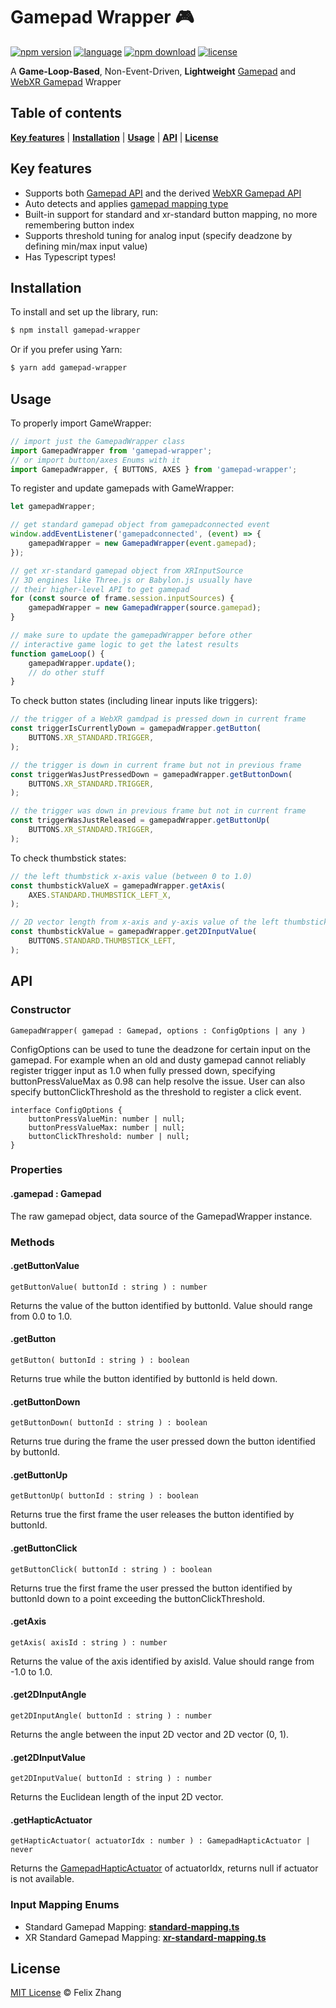 # Gamepad Wrapper 🎮

[![npm version](https://badge.fury.io/js/gamepad-wrapper.svg)](https://badge.fury.io/js/gamepad-wrapper)
[![language](https://badgen.net/badge/icon/typescript?icon=typescript&label)](https://www.typescriptlang.org/)
[![npm download](https://badgen.net/npm/dw/gamepad-wrapper)](https://www.npmjs.com/package/gamepad-wrapper)
[![license](https://badgen.net/github/license/felixtrz/gamepad-wrapper)](/LICENSE.md)

A **Game-Loop-Based**, Non-Event-Driven, **Lightweight** [Gamepad](https://www.w3.org/TR/gamepad/) and [WebXR Gamepad](https://immersive-web.github.io/webxr-gamepads-module/#dom-xrinputsource-gamepad) Wrapper

## Table of contents

**[Key features](#key-features)** |
**[Installation](#installation)** |
**[Usage](#usage)** |
**[API](#api)** |
**[License](#license)**

## Key features

- Supports both [Gamepad API](https://www.w3.org/TR/gamepad/) and the derived [WebXR Gamepad API](https://immersive-web.github.io/webxr-gamepads-module/#dom-xrinputsource-gamepad)
- Auto detects and applies [gamepad mapping type](https://www.w3.org/TR/gamepad/#gamepadmappingtype-enum)
- Built-in support for standard and xr-standard button mapping, no more remembering button index
- Supports threshold tuning for analog input (specify deadzone by defining min/max input value)
- Has Typescript types!

## Installation

To install and set up the library, run:

```sh
$ npm install gamepad-wrapper
```

Or if you prefer using Yarn:

```sh
$ yarn add gamepad-wrapper
```

## Usage

To properly import GameWrapper:

```js
// import just the GamepadWrapper class
import GamepadWrapper from 'gamepad-wrapper';
// or import button/axes Enums with it
import GamepadWrapper, { BUTTONS, AXES } from 'gamepad-wrapper';
```

To register and update gamepads with GameWrapper:

```js
let gamepadWrapper;

// get standard gamepad object from gamepadconnected event
window.addEventListener('gamepadconnected', (event) => {
	gamepadWrapper = new GamepadWrapper(event.gamepad);
});

// get xr-standard gamepad object from XRInputSource
// 3D engines like Three.js or Babylon.js usually have
// their higher-level API to get gamepad
for (const source of frame.session.inputSources) {
	gamepadWrapper = new GamepadWrapper(source.gamepad);
}

// make sure to update the gamepadWrapper before other
// interactive game logic to get the latest results
function gameLoop() {
	gamepadWrapper.update();
	// do other stuff
}
```

To check button states (including linear inputs like triggers):

```js
// the trigger of a WebXR gamdpad is pressed down in current frame
const triggerIsCurrentlyDown = gamepadWrapper.getButton(
	BUTTONS.XR_STANDARD.TRIGGER,
);

// the trigger is down in current frame but not in previous frame
const triggerWasJustPressedDown = gamepadWrapper.getButtonDown(
	BUTTONS.XR_STANDARD.TRIGGER,
);

// the trigger was down in previous frame but not in current frame
const triggerWasJustReleased = gamepadWrapper.getButtonUp(
	BUTTONS.XR_STANDARD.TRIGGER,
);
```

To check thumbstick states:

```js
// the left thumbstick x-axis value (between 0 to 1.0)
const thumbstickValueX = gamepadWrapper.getAxis(
	AXES.STANDARD.THUMBSTICK_LEFT_X,
);

// 2D vector length from x-axis and y-axis value of the left thumbstick
const thumbstickValue = gamepadWrapper.get2DInputValue(
	BUTTONS.STANDARD.THUMBSTICK_LEFT,
);
```

## API

### Constructor

```tsx
GamepadWrapper( gamepad : Gamepad, options : ConfigOptions | any )
```

ConfigOptions can be used to tune the deadzone for certain input on the gamepad. For example when an old and dusty gamepad cannot reliably register trigger input as 1.0 when fully pressed down, specifying buttonPressValueMax as 0.98 can help resolve the issue. User can also specify buttonClickThreshold as the threshold to register a click event.

```tsx
interface ConfigOptions {
	buttonPressValueMin: number | null;
	buttonPressValueMax: number | null;
	buttonClickThreshold: number | null;
}
```

### Properties

#### .gamepad : Gamepad

The raw gamepad object, data source of the GamepadWrapper instance.

### Methods

#### .getButtonValue

```tsx
getButtonValue( buttonId : string ) : number
```

Returns the value of the button identified by buttonId. Value should range from 0.0 to 1.0.

#### .getButton

```tsx
getButton( buttonId : string ) : boolean
```

Returns true while the button identified by buttonId is held down.

#### .getButtonDown

```tsx
getButtonDown( buttonId : string ) : boolean
```

Returns true during the frame the user pressed down the button identified by buttonId.

#### .getButtonUp

```tsx
getButtonUp( buttonId : string ) : boolean
```

Returns true the first frame the user releases the button identified by buttonId.

#### .getButtonClick

```tsx
getButtonClick( buttonId : string ) : boolean
```

Returns true the first frame the user pressed the button identified by buttonId down to a point exceeding the buttonClickThreshold.

#### .getAxis

```tsx
getAxis( axisId : string ) : number
```

Returns the value of the axis identified by axisId. Value should range from -1.0 to 1.0.

#### .get2DInputAngle

```tsx
get2DInputAngle( buttonId : string ) : number
```

Returns the angle between the input 2D vector and 2D vector (0, 1).

#### .get2DInputValue

```tsx
get2DInputValue( buttonId : string ) : number
```

Returns the Euclidean length of the input 2D vector.

#### .getHapticActuator

```tsx
getHapticActuator( actuatorIdx : number ) : GamepadHapticActuator | never
```

Returns the [GamepadHapticActuator](https://developer.mozilla.org/en-US/docs/Web/API/GamepadHapticActuator) of actuatorIdx, returns null if actuator is not available.

### Input Mapping Enums

- Standard Gamepad Mapping: **[standard-mapping.ts](/src/standard-mapping.ts)**
- XR Standard Gamepad Mapping: **[xr-standard-mapping.ts](/src/xr-standard-mapping.ts)**

## License

[MIT License](/LICENSE.md) © Felix Zhang
